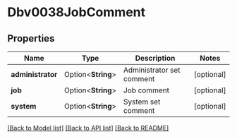 # Dbv0038JobComment

## Properties

Name | Type | Description | Notes
------------ | ------------- | ------------- | -------------
**administrator** | Option<**String**> | Administrator set comment | [optional]
**job** | Option<**String**> | Job comment | [optional]
**system** | Option<**String**> | System set comment | [optional]

[[Back to Model list]](../README.md#documentation-for-models) [[Back to API list]](../README.md#documentation-for-api-endpoints) [[Back to README]](../README.md)


